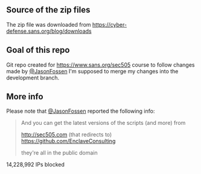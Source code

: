 
## Source of the zip files
The zip file was downloaded from https://cyber-defense.sans.org/blog/downloads

## Goal of this repo
Git repo created for https://www.sans.org/sec505 course to follow changes made by [@JasonFossen](https://twitter.com/jasonfossen)
I'm supposed to merge my changes into the development branch.

## More info
Please note that [@JasonFossen](https://twitter.com/jasonfossen) reported the following info:
> And you can get the latest versions of the scripts (and more) from 
>
> http://sec505.com (that redirects to) https://github.com/EnclaveConsulting
>
> they're all in the public domain
 
14,228,992 IPs blocked
